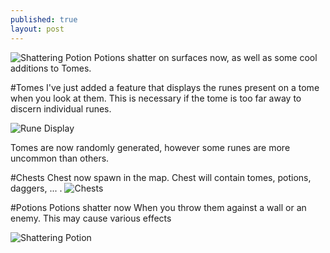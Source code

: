 ```yaml
---
published: true
layout: post
---
```




![Shattering Potion](http://i.imgur.com/DSARZ4U.gif)
Potions shatter on surfaces now, as well as some cool additions to Tomes.

<!--excerpt-->

#Tomes
I've just added a feature that displays the runes present on a tome when you look at them. This is necessary if the tome is too far away to discern individual runes.

![Rune Display](http://i.imgur.com/ixlIf5e.gif)

Tomes are now randomly generated, however some runes are more uncommon than others.

#Chests
Chest now spawn in the map. Chest will contain tomes, potions, daggers, ... .
![Chests](http://i.imgur.com/mG6KAMy.gif)

#Potions
Potions shatter now When you throw them against a wall or an enemy. This may cause various effects 

![Shattering Potion](http://i.imgur.com/DSARZ4U.gif)
